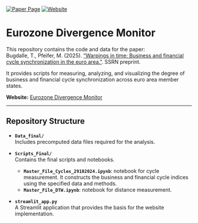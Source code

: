[![Paper Page](https://img.shields.io/badge/Paper_Page-SSRN%20preprint-green.svg)](https://papers.ssrn.com/sol3/papers.cfm?abstract_id=5238187) [![Website](https://img.shields.io/badge/Live–Monitor-blue.svg)](https://moritz-pfeifer.github.io/eurozone-divergence-monitor/)

# Eurozone Divergence Monitor

This repository contains the code and data for the paper:  
Bugdalle, T., Pfeifer, M. (2025). [“Warpings in time: Business and financial cycle synchronization in the euro area.”](https://papers.ssrn.com/sol3/papers.cfm?abstract_id=5238187). SSRN preprint. 

It provides scripts for measuring, analyzing, and visualizing the degree of business and financial cycle synchronization across euro area member states.

**Website:** [Eurozone Divergence Monitor](https://moritz-pfeifer.github.io/eurozone-divergence-monitor/)

---

## Repository Structure

- **`Data_final/`**  
  Includes precomputed data files required for the analysis.

- **`Scripts_Final/`**  
  Contains the final scripts and notebooks. 
  - **`Master_File_Cycles_29102024.ipynb`**: notebook for cycle measurement. It constructs the business and financial cycle indices using the specified data and methods.
  - **`Master_File_DTW.ipynb`**: notebook for distance measurement. 

- **`streamlit_app.py`**  
  A Streamlit application that provides the basis for the website implementation.

